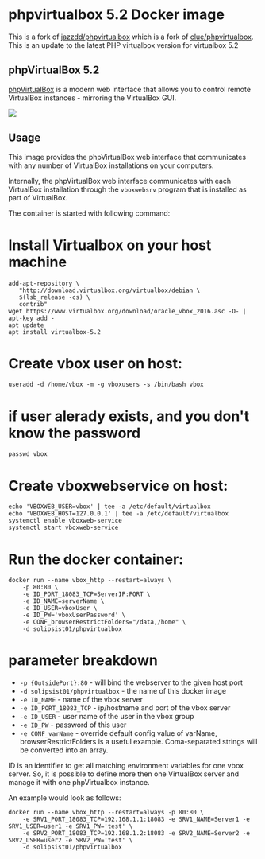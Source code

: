 # phpvirtualbox 5.2 Docker image

This is a fork of [jazzdd/phpvirtualbox](https://hub.docker.com/r/jazzdd/phpvirtualbox/) which is a fork of [clue/phpvirtualbox](https://hub.docker.com/r/clue/phpvirtualbox/). This is an update to the latest PHP virtualbox version for virtualbox 5.2


## phpVirtualBox 5.2

[phpVirtualBox](http://sourceforge.net/projects/phpvirtualbox/) is a modern web interface that allows you to control remote VirtualBox instances - mirroring the VirtualBox GUI.

![](http://a.fsdn.com/con/app/proj/phpvirtualbox/screenshots/phpvb1.png)

## Usage
This image provides the phpVirtualBox web interface that communicates with any number of VirtualBox installations on your computers.

Internally, the phpVirtualBox web interface communicates with each VirtualBox installation through the `vboxwebsrv` program that is installed as part of VirtualBox.

The container is started with following command:

# Install Virtualbox on your host machine
```
add-apt-repository \
   "http://download.virtualbox.org/virtualbox/debian \
   $(lsb_release -cs) \
   contrib"
wget https://www.virtualbox.org/download/oracle_vbox_2016.asc -O- | apt-key add -
apt update
apt install virtualbox-5.2
```
# Create vbox user on host:
```
useradd -d /home/vbox -m -g vboxusers -s /bin/bash vbox
```

# if user alerady exists, and you don't know the password
```
passwd vbox
```

# Create vboxwebservice on host:
```
echo 'VBOXWEB_USER=vbox' | tee -a /etc/default/virtualbox
echo 'VBOXWEB_HOST=127.0.0.1' | tee -a /etc/default/virtualbox
systemctl enable vboxweb-service
systemctl start vboxweb-service
```
# Run the docker container:
```
docker run --name vbox_http --restart=always \
    -p 80:80 \
    -e ID_PORT_18083_TCP=ServerIP:PORT \
    -e ID_NAME=serverName \
    -e ID_USER=vboxUser \
    -e ID_PW='vboxUserPassword' \
    -e CONF_browserRestrictFolders="/data,/home" \
    -d solipsist01/phpvirtualbox
```

# parameter breakdown

* `-p {OutsidePort}:80` - will bind the webserver to the given host port
* `-d solipsist01/phpvirtualbox` - the name of this docker image
* `-e ID_NAME` - name of the vbox server
* `-e ID_PORT_18083_TCP` - ip/hostname and port of the vbox server
* `-e ID_USER` - user name of the user in the vbox group
* `-e ID_PW` - password of this user
* `-e CONF_varName` - override default config value of varName, browserRestrictFolders is a useful example. Coma-separated strings will be converted into an array.

ID is an identifier to get all matching environment variables for one vbox server. So, it is possible to define more then one VirtualBox server and manage it with one phpVirtualbox instance.

An example would look as follows:
```
docker run --name vbox_http --restart=always -p 80:80 \
    -e SRV1_PORT_18083_TCP=192.168.1.1:18083 -e SRV1_NAME=Server1 -e SRV1_USER=user1 -e SRV1_PW='test' \
    -e SRV2_PORT_18083_TCP=192.168.1.2:18083 -e SRV2_NAME=Server2 -e SRV2_USER=user2 -e SRV2_PW='test' \
    -d solipsist01/phpvirtualbox
```

